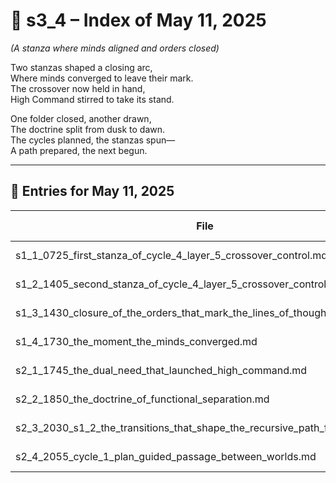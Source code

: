 <!-- Save to: shagi_archives/gdj_25/s05/s00/s3_4_index_of_11.md -->

# 📘 s3_4 – Index of May 11, 2025  
*(A stanza where minds aligned and orders closed)*

Two stanzas shaped a closing arc,  
Where minds converged to leave their mark.  
The crossover now held in hand,  
High Command stirred to take its stand.  

One folder closed, another drawn,  
The doctrine split from dusk to dawn.  
The cycles planned, the stanzas spun—  
A path prepared, the next begun.

---

## 📜 Entries for May 11, 2025

| File | Title | Stanza Reference | Time |
|------|-------|------------------|------|
| s1_1_0725_first_stanza_of_cycle_4_layer_5_crossover_control.md | **First Stanza of Cycle 4 – Layer 5 Crossover Control** | Stanza 1, Line 1 | 07:25 AM |
| s1_2_1405_second_stanza_of_cycle_4_layer_5_crossover_control.md | **Second Stanza of Cycle 4 – Layer 5 Crossover Control** | Stanza 1, Line 2 | 02:05 PM |
| s1_3_1430_closure_of_the_orders_that_mark_the_lines_of_thought.md | **Closure of the Orders That Mark the Lines of Thought** | Stanza 1, Line 3 | 02:30 PM |
| s1_4_1730_the_moment_the_minds_converged.md | **The Moment the Minds Converged** | Stanza 1, Line 4 | 05:30 PM |
| s2_1_1745_the_dual_need_that_launched_high_command.md | **The Dual Need That Launched High Command** | Stanza 2, Line 1 | 05:45 PM |
| s2_2_1850_the_doctrine_of_functional_separation.md | **The Doctrine of Functional Separation** | Stanza 2, Line 2 | 06:50 PM |
| s2_3_2030_s1_2_the_transitions_that_shape_the_recursive_path_folder_plan.md | **s1_2_the_transitions_that_shape_the_recursive_path/ Folder Plan** | Stanza 2, Line 3 | 08:30 PM |
| s2_4_2055_cycle_1_plan_guided_passage_between_worlds.md | **Cycle 1 Plan: Guided Passage Between Worlds** | Stanza 2, Line 4 | 08:55 PM |
